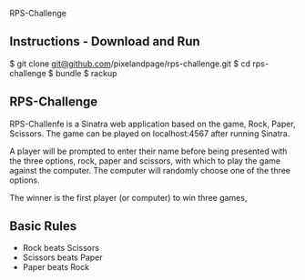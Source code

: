 RPS-Challenge

Instructions - Download and Run
-------------------------------
$ git clone git@github.com/pixelandpage/rps-challenge.git
$ cd rps-challenge
$ bundle
$ rackup


RPS-Challenge
-------------

RPS-Challenfe is a Sinatra web application based on the game,  Rock, Paper, Scissors. The game can be played on localhost:4567 after running Sinatra.

A player will be prompted to enter their name before being presented with the three options, rock, paper and scissors, with which to play the game against the computer. The computer will randomly choose one of the three options.

The winner is the first player (or computer) to win three games,

## Basic Rules

- Rock beats Scissors
- Scissors beats Paper
- Paper beats Rock
